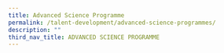 ```yaml
---
title: Advanced Science Programme
permalink: /talent-development/advanced-science-programmes/
description: ""
third_nav_title: ADVANCED SCIENCE PROGRAMME
---
```

